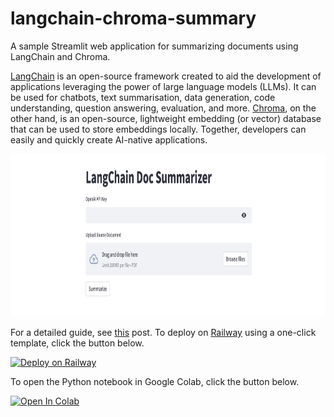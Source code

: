 # langchain-chroma-summary
A sample Streamlit web application for summarizing documents using LangChain and Chroma.

[LangChain](https://langchain.readthedocs.io/en/latest) is an open-source framework created to aid the development of applications leveraging the power of large language models (LLMs). It can be used for chatbots, text summarisation, data generation, code understanding, question answering, evaluation, and more. [Chroma](https://www.trychroma.com), on the other hand, is an open-source, lightweight embedding (or vector) database that can be used to store embeddings locally. Together, developers can easily and quickly create AI-native applications.

<img src="./../images/langchain-chroma-summary.png" alt="langchain-chroma-summary" height="260"/>

For a detailed guide, see [this](https://alphasec.io/summarize-documents-with-langchain-and-chroma/) post. To deploy on [Railway](https://railway.app/?referralCode=alphasec) using a one-click template, click the button below.

[![Deploy on Railway](https://railway.app/button.svg)](https://railway.app/new/template/hC3Do0?referralCode=alphasec)

To open the Python notebook in Google Colab, click the button below.

[![Open In Colab](colab.svg)](https://colab.research.google.com/github/alphasecio/langchain-examples/blob/main/chroma-summary/langchain_doc_summarizer.ipynb)
